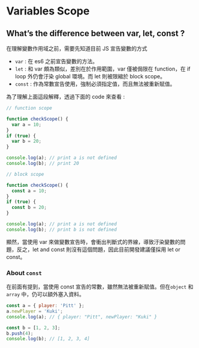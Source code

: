 # Variables Scope

## What’s the difference between var, let, const ?

在理解變數作用域之前，需要先知道目前 JS 宣告變數的方式

- `var` : 在 es6 之前宣告變數的方法。
- `let` : 和 var 頗為類似，差別在於作用範圍，var 僅被侷限在 function，在 if loop 外仍會汙染 global 環境。而 let 則被限縮於 block scope。
- `const` : 作為常數宣告使用，強制必須指定值，而且無法被重新賦值。

為了理解上面這段解釋，透過下面的 code 來查看 :

```js
// function scope

function checkScope() {
  var a = 10;
}
if (true) {
  var b = 20;
}

console.log(a); // print a is not defined
console.log(b); // print 20
```

```js
// block scope

function checkScope() {
  const a = 10;
}
if (true) {
  const b = 20;
}

console.log(a); // print a is not defined
console.log(b); // print b is not defined
```

顯然，當使用 var 來做變數宣告時，會衝出判斷式的界線，導致汙染變數的問題，反之，let and const 則沒有這個問題，因此目前開發建議僅採用 let or const。

### About `const`

在前面有提到，當使用 const 宣告的常數，雖然無法被重新賦值。但在`object` 和 `array` 中，仍可以額外塞入資料。

```js
const a = { player: 'Pitt' };
a.newPlayer = 'Kuki';
console.log(a); // { player: "Pitt", newPlayer: "Kuki" }
```

```js
const b = [1, 2, 3];
b.push(4);
console.log(b); // [1, 2, 3, 4]
```
